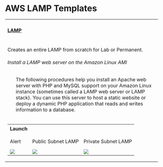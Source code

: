 # AWS  LAMP Templates
<table width="100%">
    <tr>
        <th align="left" colspan="2"><h4><a href="https://github.com/kkpkishan/aws-lamp-cf.git"> LAMP</a></h4></th>
    </tr>
    <tr>
        <td width="100%" valign="top">
           <p>Creates an entire LAMP from scratch for Lab or Permanent.</p>
           <h6>Install a LAMP web server on the Amazon Linux AMI</h6>
           <ol>
            <p>The following procedures help you install an Apache web server with PHP and MySQL support on your Amazon Linux instance (sometimes called a LAMP web server or LAMP stack). You can use this server to host a static website or deploy a dynamic PHP application that reads and writes information to a database.</p>
            <tr>
                      <td nowrap  valign="top">
            <table>
                <tr>
                    <th align="left">Launch</th>
                </tr>
                <tr>
                    <td>
                        <p>Alert</p>
                        <a href="https://console.aws.amazon.com/cloudformation/home?#/stacks/new?&templateURL=https://raw.githubusercontent.com/kkpkishan/AWS-SNS/master/alert.yaml" target="_blank"><img src="https://s3.amazonaws.com/cloudformation-examples/cloudformation-launch-stack.png"></a>
                    </td>
                    <td>
                        <p>Public Subnet LAMP</p>
                        <a href="https://console.aws.amazon.com/cloudformation/home?#/stacks/new?&templateURL=https://raw.githubusercontent.com/kkpkishan/aws-lamp-cf/main/public-lamp-instance.yaml" target="_blank"><img src="https://s3.amazonaws.com/cloudformation-examples/cloudformation-launch-stack.png"></a>
                    </td>
                    <td>
                        <p>Private Subnet LAMP</p>
                        <a href="https://console.aws.amazon.com/cloudformation/home?#/stacks/new?&templateURL=https://raw.githubusercontent.com/kkpkishan/aws-lamp-cf/main/private-lamp-instance.yaml" target="_blank"><img src="https://s3.amazonaws.com/cloudformation-examples/cloudformation-launch-stack.png"></a>
                    </td>
                </tr>
            </table>
        </td>
    </tr> 
    </ol>
 </table>


